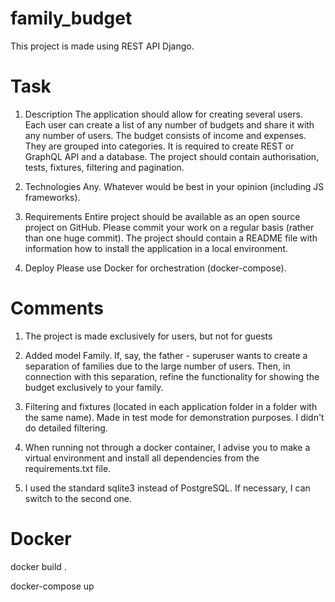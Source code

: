 # family_budget
This project is made using REST API Django.

# Task
1.	Description
The application should allow for creating several users. Each user can create a list of any number of budgets and share it with any number of users. 
The budget consists of income and expenses. They are grouped into categories. It is required to create REST or GraphQL API and a database. 
The project should contain authorisation, tests, fixtures, filtering and pagination.

2.	Technologies
Any. Whatever would be best in your opinion (including JS frameworks).

3.	Requirements
Entire project should be available as an open source project on GitHub. Please commit your work on a regular basis (rather than one huge commit). 
The project should contain a README file with information how to install the application in a local environment.

4.	Deploy
Please use Docker for orchestration (docker-compose).

# Comments
1. The project is made exclusively for users, but not for guests

2. Added model Family. If, say, the father - superuser wants to create a separation of families due to the large number of users. Then, in connection with this separation, refine the functionality for showing the budget exclusively to your family.

3. Filtering and fixtures (located in each application folder in a folder with the same name). Made in test mode for demonstration purposes. I didn't do detailed filtering.

4. When running not through a docker container, I advise you to make a virtual environment and install all dependencies from the requirements.txt file.

5. I used the standard sqlite3 instead of PostgreSQL. If necessary, I can switch to the second one.

# Docker
docker build .

docker-compose up

